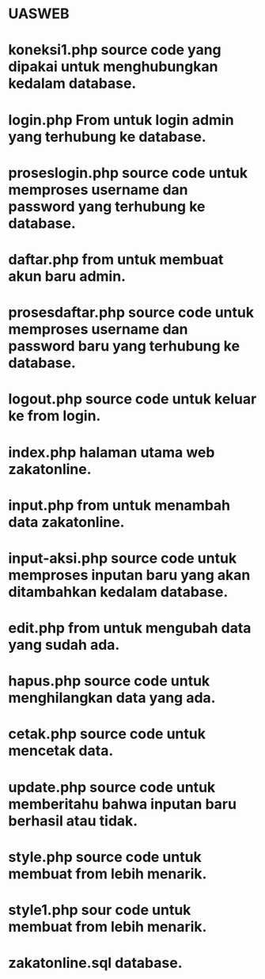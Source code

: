 # UASWEB  
# koneksi1.php source code yang dipakai untuk menghubungkan kedalam database.
# login.php From untuk login admin yang terhubung ke database.
# proseslogin.php source code untuk memproses username dan password yang terhubung ke database.
# daftar.php from untuk membuat akun baru admin.
# prosesdaftar.php source code untuk memproses username dan password baru yang terhubung ke database.
# logout.php source code untuk keluar ke from login.
# index.php halaman utama web zakatonline.
# input.php from untuk menambah data zakatonline.
# input-aksi.php source code untuk memproses inputan baru yang akan ditambahkan kedalam database.
# edit.php from untuk mengubah data yang sudah ada.
# hapus.php source code untuk menghilangkan data yang ada.
# cetak.php source code untuk mencetak data.
# update.php source code untuk memberitahu bahwa inputan baru berhasil atau tidak.
# style.php source code untuk membuat from lebih menarik.
# style1.php sour code untuk membuat from lebih menarik.
# zakatonline.sql database.
